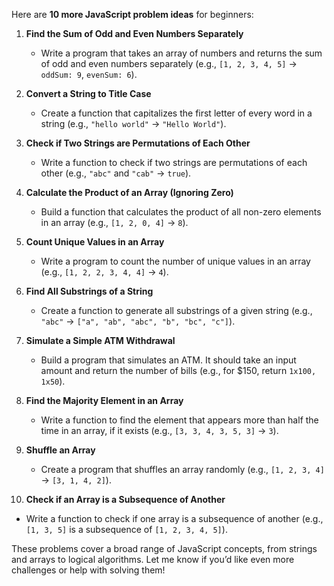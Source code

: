 Here are **10 more JavaScript problem ideas** for beginners:

1. **Find the Sum of Odd and Even Numbers Separately**

   - Write a program that takes an array of numbers and returns the sum of odd and even numbers separately (e.g., `[1, 2, 3, 4, 5]` → `oddSum: 9`, `evenSum: 6`).

2. **Convert a String to Title Case**

   - Create a function that capitalizes the first letter of every word in a string (e.g., `"hello world"` → `"Hello World"`).

3. **Check if Two Strings are Permutations of Each Other**

   - Write a function to check if two strings are permutations of each other (e.g., `"abc"` and `"cab"` → `true`).

4. **Calculate the Product of an Array (Ignoring Zero)**

   - Build a function that calculates the product of all non-zero elements in an array (e.g., `[1, 2, 0, 4]` → `8`).

5. **Count Unique Values in an Array**

   - Write a program to count the number of unique values in an array (e.g., `[1, 2, 2, 3, 4, 4]` → `4`).

6. **Find All Substrings of a String**

   - Create a function to generate all substrings of a given string (e.g., `"abc"` → `["a", "ab", "abc", "b", "bc", "c"]`).

7. **Simulate a Simple ATM Withdrawal**

   - Build a program that simulates an ATM. It should take an input amount and return the number of bills (e.g., for $150, return `1x100, 1x50`).

8. **Find the Majority Element in an Array**

   - Write a function to find the element that appears more than half the time in an array, if it exists (e.g., `[3, 3, 4, 3, 5, 3]` → `3`).

9. **Shuffle an Array**

   - Create a program that shuffles an array randomly (e.g., `[1, 2, 3, 4]` → `[3, 1, 4, 2]`).

10. **Check if an Array is a Subsequence of Another**

- Write a function to check if one array is a subsequence of another (e.g., `[1, 3, 5]` is a subsequence of `[1, 2, 3, 4, 5]`).

These problems cover a broad range of JavaScript concepts, from strings and arrays to logical algorithms. Let me know if you’d like even more challenges or help with solving them!
